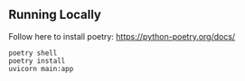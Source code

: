 ## Running Locally

Follow here to install poetry:
https://python-poetry.org/docs/

```
poetry shell
poetry install
uvicorn main:app
```
